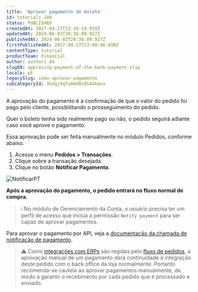 ```yaml
---
title: 'Aprovar pagamento de boleto'
id: tutorials_184
status: PUBLISHED
createdAt: 2017-04-27T22:16:19.919Z
updatedAt: 2024-06-03T20:36:09.927Z
publishedAt: 2024-06-03T20:36:09.927Z
firstPublishedAt: 2017-04-27T23:00:46.699Z
contentType: tutorial
productTeam: Financial
author: authors_84
slugEN: approving-payment-of-the-bank-payment-slip
locale: pt
legacySlug: como-aprovar-pagamento
subcategoryId: 3Gdgj9qfu8mO0c0S4Ukmsu
---
```


A aprovação do pagamento é a confirmação de que o valor do pedido foi pago pelo cliente, possibilitando o prosseguimento do pedido. 

Quer o boleto tenha sido realmente pago ou não, o pedido seguirá adiante caso você aprove o pagamento.

Essa aprovação pode ser feita manualmente no módulo Pedidos, conforme abaixo.

1. Acesse o menu **Pedidos > Transações**.
2. Clique sobre a transação desejada.
3. Clique no botão **Notificar Pagamento**.

![NotificarPT](https://images.ctfassets.net/alneenqid6w5/6jQnmZtHygY4csKym2kC0e/f48943b3a025d87ab59a724e17188df3/NotificarPT.png)

**Após a aprovação do pagamento, o pedido entrará no fluxo normal de compra.**

>ℹ️ No módulo de Gerenciamento da Conta, o usuário precisa ter um perfil de acesso que inclua a permissão `Notify payment` para ser capaz de aprovar pagamentos.

Para aprovar o pagamento por API, veja a [documentação da chamada de notificação de pagamento](https://developers.vtex.com/docs/api-reference/orders-api#post-/api/oms/pvt/orders/-orderId-/payments/-paymentId-/payment-notification).

>⚠️ Como [integrações com ERPs](https://developers.vtex.com/vtex-rest-api/docs/erp-integration-guide) são regidas pelo [fluxo de pedidos](https://help.vtex.com/pt/tutorial/fluxo-e-status-de-pedidos--tutorials_196#), a aprovação manual de um pagamento dará continuidade à integração deste pedido com o back office da loja normalmente. Portanto recomenda-se cautela ao aprovar pagamentos manualmente, de modo a garantir o recebimento por cada pedido que é processado e enviado.

